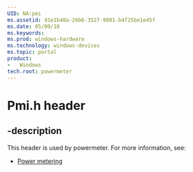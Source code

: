 ```yaml
---
UID: NA:pmi
ms.assetid: d1e1b40a-26b6-3527-9981-b4f25be1e45f
ms.date: 05/09/18
ms.keywords: 
ms.prod: windows-hardware
ms.technology: windows-devices
ms.topic: portal
product:
-	Windows
tech.root: powermeter
---
```


# Pmi.h header


## -description


This header is used by powermeter. For more information, see:

- [Power metering](../_powermeter/index.md)
